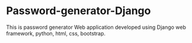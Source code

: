 # Password-generator-Django
This is password generator Web application developed using Django web framework, python, html, css, bootstrap.
